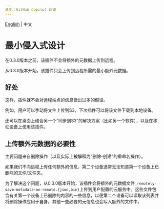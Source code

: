 ```yaml
---
说明：GitHub Copilot 翻译
---
```

[English](/docs/minimal_intrusive_design.md) | 中文

# 最小侵入式设计

在0.3.0版本之前，该插件不会将额外的元数据上传到远程。

从0.3.0版本开始，该插件只会上传到远程所需的最小额外元数据。

## 好处

这样，插件就不会对远程端点的信息做出过多的假设。

例如，用户可以手动将文件上传到S3，下次插件可以将该文件下载到本地设备。

还可以在桌面上结合另一个“同步到S3”的解决方案（比如另一个软件），以及在移动设备上使用该插件。

## 上传额外元数据的必要性

主要问题来自删除操作（以及实际上被解释为“删除-创建”的重命名操作）。

如果我们不向远程上传任何额外的信息，第二个设备通常无法知道第一个设备上已删除的文件/文件夹。

为了解决这个问题，从0.3.0版本开始，该插件会将额外的元数据文件`_remotely-save-metadata-on-remote.{json,bin}`上传到用户配置的云服务中。这些文件包含有关第一个设备上已删除的内容的一些信息，以便第二个设备可以读取该列表并将删除操作应用于自身。其他一些必要的元信息也会写入额外的文件中。
